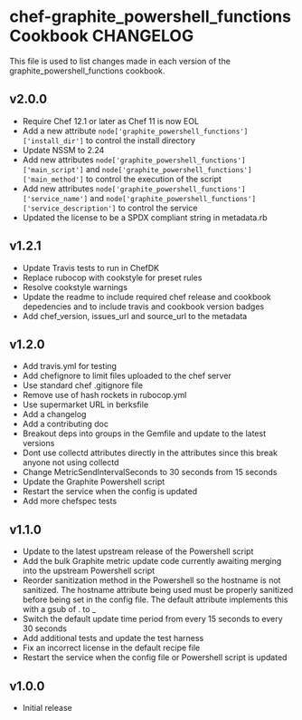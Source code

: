 # chef-graphite_powershell_functions Cookbook CHANGELOG

This file is used to list changes made in each version of the graphite_powershell_functions cookbook.

## v2.0.0

- Require Chef 12.1 or later as Chef 11 is now EOL
- Add a new attribute `node['graphite_powershell_functions']['install_dir']` to control the install directory
- Update NSSM to 2.24
- Add new attributes `node['graphite_powershell_functions']['main_script']` and `node['graphite_powershell_functions']['main_method']` to control the execution of the script
- Add new attributes `node['graphite_powershell_functions']['service_name']` and `node['graphite_powershell_functions']['service_description']` to control the service
- Updated the license to be a SPDX compliant string in metadata.rb

## v1.2.1

- Update Travis tests to run in ChefDK
- Replace rubocop with cookstyle for preset rules
- Resolve cookstyle warnings
- Update the readme to include required chef release and cookbook depedencies and to include travis and cookbook version badges
- Add chef_version, issues_url and source_url to the metadata

## v1.2.0

- Add travis.yml for testing
- Add chefignore to limit files uploaded to the chef server
- Use standard chef .gitignore file
- Remove use of hash rockets in rubocop.yml
- Use supermarket URL in berksfile
- Add a changelog
- Add a contributing doc
- Breakout deps into groups in the Gemfile and update to the latest versions
- Dont use collectd attributes directly in the attributes since this break anyone not using collectd
- Change MetricSendIntervalSeconds to 30 seconds from 15 seconds
- Update the Graphite Powershell script
- Restart the service when the config is updated
- Add more chefspec tests

## v1.1.0

- Update to the latest upstream release of the Powershell script
- Add the bulk Graphite metric update code currently awaiting merging into the upstream Powershell script
- Reorder sanitization method in the Powershell so the hostname is not sanitized. The hostname attribute being used must be properly sanitized before being set in the config file. The default attribute implements this with a gsub of . to _
- Switch the default update time period from every 15 seconds to every 30 seconds
- Add additional tests and update the test harness
- Fix an incorrect license in the default recipe file
- Restart the service when the config file or Powershell script is updated

## v1.0.0

- Initial release

